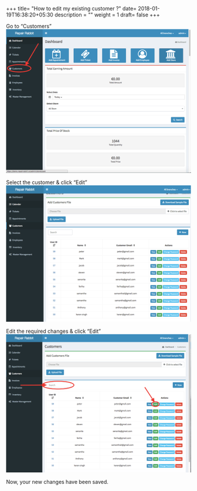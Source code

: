 +++
title= "How to edit my existing customer ?"
date= 2018-01-19T16:38:20+05:30
description = ""
weight = 1
draft= false
+++

Go to “Customers”
![How to edit my exsisting customer?](/images/customers/how_to_edit_my_exsisting_customer/go_to_customers.png)
         

Select the customer  & click “Edit”
![How to edit my exsisting customer?](/images/customers/how_to_edit_my_exsisting_customer/select_the_customer.png)
        

Edit the required changes & click “Edit” 
![How to edit my exsisting customer?](/images/customers/how_to_edit_my_exsisting_customer/search_the_customer_and_click_edit.png)

        
  
Now, your new changes have been saved.
